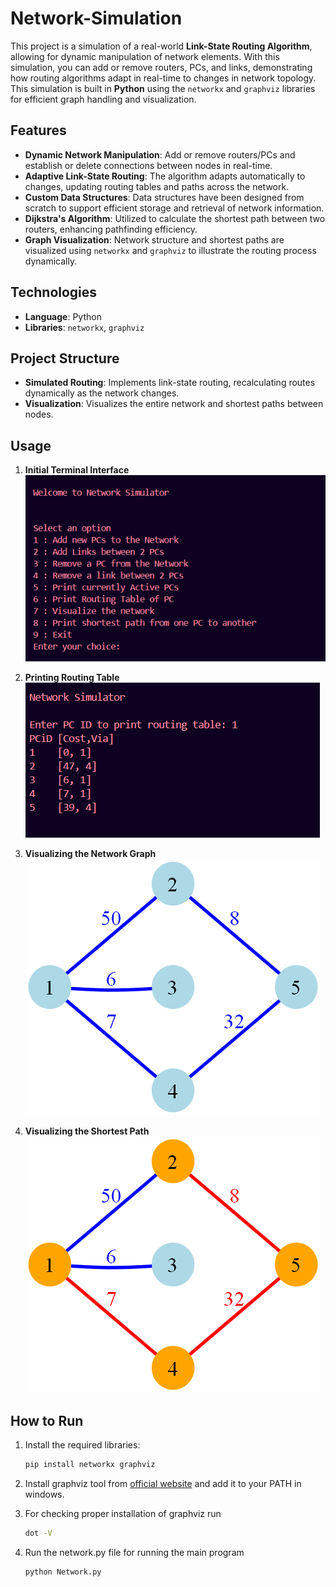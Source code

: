 # Network-Simulation

This project is a simulation of a real-world **Link-State Routing Algorithm**, allowing for dynamic manipulation of network elements. With this simulation, you can add or remove routers, PCs, and links, demonstrating how routing algorithms adapt in real-time to changes in network topology. This simulation is built in **Python** using the `networkx` and `graphviz` libraries for efficient graph handling and visualization.

## Features

- **Dynamic Network Manipulation**: Add or remove routers/PCs and establish or delete connections between nodes in real-time.
- **Adaptive Link-State Routing**: The algorithm adapts automatically to changes, updating routing tables and paths across the network.
- **Custom Data Structures**: Data structures have been designed from scratch to support efficient storage and retrieval of network information.
- **Dijkstra's Algorithm**: Utilized to calculate the shortest path between two routers, enhancing pathfinding efficiency.
- **Graph Visualization**: Network structure and shortest paths are visualized using `networkx` and `graphviz` to illustrate the routing process dynamically.

## Technologies

- **Language**: Python
- **Libraries**: `networkx`, `graphviz`

## Project Structure

- **Simulated Routing**: Implements link-state routing, recalculating routes dynamically as the network changes.
- **Visualization**: Visualizes the entire network and shortest paths between nodes.

## Usage

1. **Initial Terminal Interface**
   ![Initial Interface](./Photos/initial.png)

2. **Printing Routing Table**
   ![Routing Table](./Photos/routing.png)

3. **Visualizing the Network Graph**
   ![Graph Visualization](./Photos/graph.png)

4. **Visualizing the Shortest Path**
   ![Shortest Path Visualization](./Photos/shortest.png)

## How to Run

1. Install the required libraries:
   ```bash
   pip install networkx graphviz
   ```

2. Install graphviz tool from [official website](https://graphviz.org/download/) and add it to your PATH in windows. 

3. For checking proper installation of graphviz run
   ```bash
   dot -V
   ```
 
4. Run the network.py file for running the main program
   ```bash
   python Network.py
   ``` 